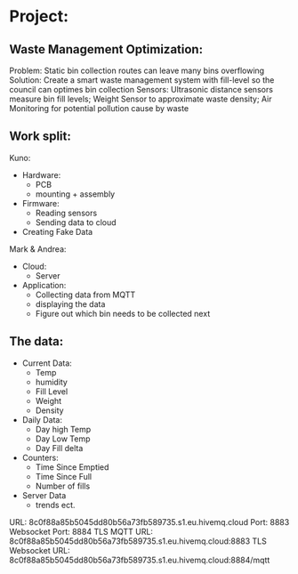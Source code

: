 # Project:

## Waste Management Optimization:

Problem: Static bin collection routes can leave many bins overflowing
Solution: Create a smart waste management system with fill-level so the council can optimes bin collection
Sensors: Ultrasonic distance sensors measure bin fill levels; Weight Sensor to approximate waste density; Air Monitoring for potential pollution cause by waste


## Work split:

Kuno:
- Hardware:
  - PCB
  - mounting + assembly
- Firmware:
  - Reading sensors
  - Sending data to cloud
- Creating Fake Data

Mark & Andrea:
- Cloud:
  - Server
- Application:
  - Collecting data from MQTT
  - displaying the data
  - Figure out which bin needs to be collected next

## The data:

- Current Data:
  - Temp
  - humidity
  - Fill Level
  - Weight
  - Density
- Daily Data:
  - Day high Temp
  - Day Low Temp
  - Day Fill delta
- Counters:
  - Time Since Emptied
  - Time Since Full
  - Number of fills
- Server Data
  - trends ect.


URL:
8c0f88a85b5045dd80b56a73fb589735.s1.eu.hivemq.cloud
Port:
8883
Websocket Port:
8884
TLS MQTT URL:
8c0f88a85b5045dd80b56a73fb589735.s1.eu.hivemq.cloud:8883
TLS Websocket URL:
8c0f88a85b5045dd80b56a73fb589735.s1.eu.hivemq.cloud:8884/mqtt



